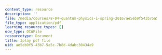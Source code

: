 ```yaml
---
content_type: resource
description: ''
file: /media/courses/8-04-quantum-physics-i-spring-2016/ae5eb9f543b75a5c7b8d4dabc30434a9_dVWKsiaAZ14.pdf
file_type: application/pdf
learning_resource_types: []
ocw_type: OCWFile
resourcetype: Document
title: 3play pdf file
uid: ae5eb9f5-43b7-5a5c-7b8d-4dabc30434a9
---
```

